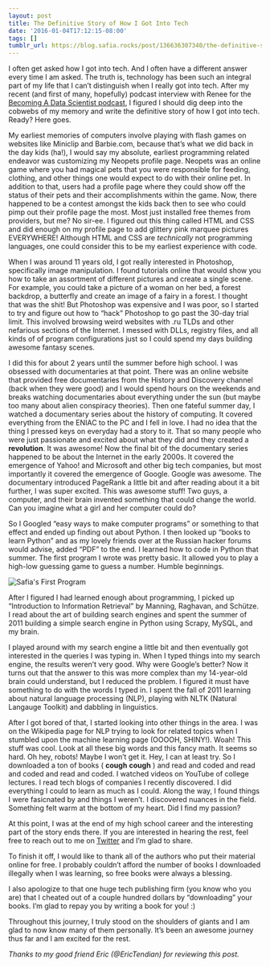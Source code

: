 ```yaml
---
layout: post
title: The Definitive Story of How I Got Into Tech
date: '2016-01-04T17:12:15-08:00'
tags: []
tumblr_url: https://blog.safia.rocks/post/136636307340/the-definitive-story-of-how-i-got-into-tech
---
```

I often get asked how I got into tech. And I often have a different answer every time I am asked. The truth is, technology has been such an integral part of my life that I can’t distinguish when I really got into tech. After my recent (and first of many, hopefully) podcast interview with Renee for the [Becoming A Data Scientist podcast](http://www.becomingadatascientist.com/2016/01/04/becoming-a-data-scientist-podcast-episode-02-safia-abdalla/), I figured I should dig deep into the cobwebs of my memory and write the definitive story of how I got into tech. Ready? Here goes.

My earliest memories of computers involve playing with flash games on websites like Miniclip and Barbie.com, because that’s what we did back in the day kids (ha!), I would say my absolute, earliest programming related endeavor was customizing my Neopets profile page. Neopets was an online game where you had magical pets that you were responsible for feeding, clothing, and other things one would expect to do with their online pet. In addition to that, users had a profile page where they could show off the status of their pets and their accomplishments within the game. Now, there happened to be a contest amongst the kids back then to see who could pimp out their profile page the most. Most just installed free themes from providers, but me? No sir-ee. I figured out this thing called HTML and CSS and did enough on my profile page to add glittery pink marquee pictures EVERYWHERE! Although HTML and CSS are _technically_ not programming languages, one could consider this to be my earliest experience with code.

When I was around 11 years old, I got really interested in Photoshop, specifically image manipulation. I found tutorials online that would show you how to take an assortment of different pictures and create a single scene. For example, you could take a picture of a woman on her bed, a forest backdrop, a butterfly and create an image of a fairy in a forest. I thought that was the shit! But Photoshop was expensive and I was poor, so I started to try and figure out how to “hack” Photoshop to go past the 30-day trial limit. This involved browsing weird websites with .ru TLDs and other nefarious sections of the Internet. I messed with DLLs, registry files, and all kinds of of program configurations just so I could spend my days building awesome fantasy scenes.

I did this for about 2 years until the summer before high school. I was obsessed with documentaries at that point. There was an online website that provided free documentaries from the History and Discovery channel (back when they were good) and I would spend hours on the weekends and breaks watching documentaries about everything under the sun (but maybe too many about alien conspiracy theories). Then one fateful summer day, I watched a documentary series about the history of computing. It covered everything from the ENIAC to the PC and I fell in love. I had no idea that the thing I pressed keys on everyday had a story to it. That so many people who were just passionate and excited about what they did and they created a **revolution**. It was awesome! Now the final bit of the documentary series happened to be about the Internet in the early 2000s. It covered the emergence of Yahoo! and Microsoft and other big tech companies, but most importantly it covered the emergence of Google. Google was awesome. The documentary introduced PageRank a little bit and after reading about it a bit further, I was super excited. This was awesome stuff! Two guys, a computer, and their brain invented something that could change the world. Can you imagine what a girl and her computer could do?

So I Googled “easy ways to make computer programs” or something to that effect and ended up finding out about Python. I then looked up “books to learn Python” and as my lovely friends over at the Russian hacker forums would advise, added “PDF” to the end. I learned how to code in Python that summer. The first program I wrote was pretty basic. It allowed you to play a high-low guessing game to guess a number. Humble beginnings.

![Safia's First Program](http://i.imgur.com/QW2a2Kb.png)

After I figured I had learned enough about programming, I picked up “Introduction to Information Retrieval” by Manning, Raghavan, and Schütze. I read about the art of building search engines and spent the summer of 2011 building a simple search engine in Python using Scrapy, MySQL, and my brain.

I played around with my search engine a little bit and then eventually got interested in the queries I was typing in. When I typed things into my search engine, the results weren’t very good. Why were Google’s better? Now it turns out that the answer to this was more complex than my 14-year-old brain could understand, but I reduced the problem. I figured it must have something to do with the words I typed in. I spent the fall of 2011 learning about natural language processing (NLP), playing with NLTK (Natural Langauge Toolkit) and dabbling in linguistics.

After I got bored of that, I started looking into other things in the area. I was on the Wikipedia page for NLP trying to look for related topics when I stumbled upon the machine learning page (OOOOH, SHINY!). Woah! This stuff was cool. Look at all these big words and this fancy math. It seems so hard. Oh hey, robots! Maybe I won’t get it. Hey, I can at least try. So I downloaded a ton of books ( **cough**  **cough** ) and read and coded and read and coded and read and coded. I watched videos on YouTube of college lectures. I read tech blogs of companies I recently discovered. I did everything I could to learn as much as I could. Along the way, I found things I were fasicnated by and things I weren’t. I discovered nuances in the field. Something felt warm at the bottom of my heart. Did I find my passion?

At this point, I was at the end of my high school career and the interesting part of the story ends there. If you are interested in hearing the rest, feel free to reach out to me on [Twitter](https://twitter.com/captainsafia) and I’m glad to share.

To finish it off, I would like to thank all of the authors who put their material online for free. I probably couldn’t afford the number of books I downloaded illegally when I was learning, so free books were always a blessing.

I also apologize to that one huge tech publishing firm (you know who you are) that I cheated out of a couple hundred dollars by “downloading” your books. I’m glad to repay you by writing a book for you! :)

Throughout this journey, I truly stood on the shoulders of giants and I am glad to now know many of them personally. It’s been an awesome journey thus far and I am excited for the rest.

_Thanks to my good friend Eric (@EricTendian) for reviewing this post._

